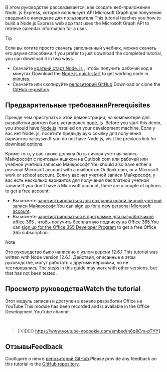 <!-- markdownlint-disable MD002 MD041 -->

<span data-ttu-id="d89e6-101">В этом руководстве рассказывается, как создать веб-приложение Node. js Express, которое использует API Microsoft Graph для получения сведений о календаре для пользователя.</span><span class="sxs-lookup"><span data-stu-id="d89e6-101">This tutorial teaches you how to build a Node.js Express web app that uses the Microsoft Graph API to retrieve calendar information for a user.</span></span>

> [!TIP]
> <span data-ttu-id="d89e6-102">Если вы хотите просто скачать заполненный учебник, можно скачать его двумя способами.</span><span class="sxs-lookup"><span data-stu-id="d89e6-102">If you prefer to just download the completed tutorial, you can download it in two ways.</span></span>
>
> - <span data-ttu-id="d89e6-103">Скачайте [краткий старт Node. js](https://developer.microsoft.com/graph/quick-start?platform=option-node) , чтобы получить рабочий код в минутах.</span><span class="sxs-lookup"><span data-stu-id="d89e6-103">Download the [Node.js quick start](https://developer.microsoft.com/graph/quick-start?platform=option-node) to get working code in minutes.</span></span>
> - <span data-ttu-id="d89e6-104">Скачайте или скопируйте [репозиторий GitHub](https://github.com/microsoftgraph/msgraph-training-nodeexpressapp).</span><span class="sxs-lookup"><span data-stu-id="d89e6-104">Download or clone the [GitHub repository](https://github.com/microsoftgraph/msgraph-training-nodeexpressapp).</span></span>

## <a name="prerequisites"></a><span data-ttu-id="d89e6-105">Предварительные требования</span><span class="sxs-lookup"><span data-stu-id="d89e6-105">Prerequisites</span></span>

<span data-ttu-id="d89e6-106">Прежде чем приступать к этой демонстрации, на компьютере для разработки должен быть установлен [node. js](https://nodejs.org) .</span><span class="sxs-lookup"><span data-stu-id="d89e6-106">Before you start this demo, you should have [Node.js](https://nodejs.org) installed on your development machine.</span></span> <span data-ttu-id="d89e6-107">Если у вас нет Node. js, посетите предыдущую ссылку для получения вариантов загрузки.</span><span class="sxs-lookup"><span data-stu-id="d89e6-107">If you do not have Node.js, visit the previous link for download options.</span></span>

<span data-ttu-id="d89e6-108">Кроме того, у вас также должна быть личная учетная запись Майкрософт с почтовым ящиком на Outlook.com или рабочей или учебной учетной записью Майкрософт.</span><span class="sxs-lookup"><span data-stu-id="d89e6-108">You should also have either a personal Microsoft account with a mailbox on Outlook.com, or a Microsoft work or school account.</span></span> <span data-ttu-id="d89e6-109">Если у вас нет учетной записи Майкрософт, у вас есть несколько вариантов для получения бесплатной учетной записи:</span><span class="sxs-lookup"><span data-stu-id="d89e6-109">If you don't have a Microsoft account, there are a couple of options to get a free account:</span></span>

- <span data-ttu-id="d89e6-110">Вы можете [зарегистрироваться для создания новой личной учетной записи Майкрософт](https://signup.live.com/signup?wa=wsignin1.0&rpsnv=12&ct=1454618383&rver=6.4.6456.0&wp=MBI_SSL_SHARED&wreply=https://mail.live.com/default.aspx&id=64855&cbcxt=mai&bk=1454618383&uiflavor=web&uaid=b213a65b4fdc484382b6622b3ecaa547&mkt=E-US&lc=1033&lic=1).</span><span class="sxs-lookup"><span data-stu-id="d89e6-110">You can [sign up for a new personal Microsoft account](https://signup.live.com/signup?wa=wsignin1.0&rpsnv=12&ct=1454618383&rver=6.4.6456.0&wp=MBI_SSL_SHARED&wreply=https://mail.live.com/default.aspx&id=64855&cbcxt=mai&bk=1454618383&uiflavor=web&uaid=b213a65b4fdc484382b6622b3ecaa547&mkt=E-US&lc=1033&lic=1).</span></span>
- <span data-ttu-id="d89e6-111">Вы можете [зарегистрироваться в программе для разработчиков office 365](https://developer.microsoft.com/office/dev-program) , чтобы получить бесплатную подписку на Office 365.</span><span class="sxs-lookup"><span data-stu-id="d89e6-111">You can [sign up for the Office 365 Developer Program](https://developer.microsoft.com/office/dev-program) to get a free Office 365 subscription.</span></span>

> [!NOTE]
> <span data-ttu-id="d89e6-112">Это руководство было написано с узлом версии 12.6.1.</span><span class="sxs-lookup"><span data-stu-id="d89e6-112">This tutorial was written with Node version 12.6.1.</span></span> <span data-ttu-id="d89e6-113">Действия, описанные в этом руководстве, могут работать с другими версиями, но не тестировались.</span><span class="sxs-lookup"><span data-stu-id="d89e6-113">The steps in this guide may work with other versions, but that has not been tested.</span></span>

## <a name="watch-the-tutorial"></a><span data-ttu-id="d89e6-114">Просмотр руководства</span><span class="sxs-lookup"><span data-stu-id="d89e6-114">Watch the tutorial</span></span>

<span data-ttu-id="d89e6-115">Этот модуль записан и доступен в канале разработки Office на YouTube.</span><span class="sxs-lookup"><span data-stu-id="d89e6-115">This module has been recorded and is available in the Office Development YouTube channel.</span></span>

<!-- markdownlint-disable MD033 MD034 -->
<br/>

> [!VIDEO https://www.youtube-nocookie.com/embed/n6q8Cm-pTYY]
<!-- markdownlint-enable MD033 MD034 -->

## <a name="feedback"></a><span data-ttu-id="d89e6-116">Отзывы</span><span class="sxs-lookup"><span data-stu-id="d89e6-116">Feedback</span></span>

<span data-ttu-id="d89e6-117">Сообщите о нем в [репозиторий GitHub](https://github.com/microsoftgraph/msgraph-training-nodeexpressapp).</span><span class="sxs-lookup"><span data-stu-id="d89e6-117">Please provide any feedback on this tutorial in the [GitHub repository](https://github.com/microsoftgraph/msgraph-training-nodeexpressapp).</span></span>

